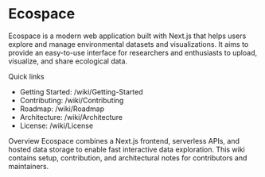 # Ecospace

Ecospace is a modern web application built with Next.js that helps users explore and manage environmental datasets and visualizations. It aims to provide an easy-to-use interface for researchers and enthusiasts to upload, visualize, and share ecological data.

Quick links
- Getting Started: /wiki/Getting-Started
- Contributing: /wiki/Contributing
- Roadmap: /wiki/Roadmap
- Architecture: /wiki/Architecture
- License: /wiki/License

Overview
Ecospace combines a Next.js frontend, serverless APIs, and hosted data storage to enable fast interactive data exploration. This wiki contains setup, contribution, and architectural notes for contributors and maintainers.